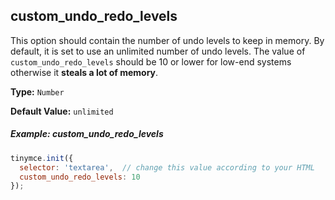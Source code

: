 
## custom_undo_redo_levels

This option should contain the number of undo levels to keep in memory. By default, it is set to use an unlimited number of undo levels. The value of `custom_undo_redo_levels` should be 10 or lower for low-end systems otherwise it **steals a lot of memory**.

**Type:** `Number`

**Default Value:** `unlimited`

##### Example: custom_undo_redo_levels

```js
tinymce.init({
  selector: 'textarea',  // change this value according to your HTML
  custom_undo_redo_levels: 10
});
```
